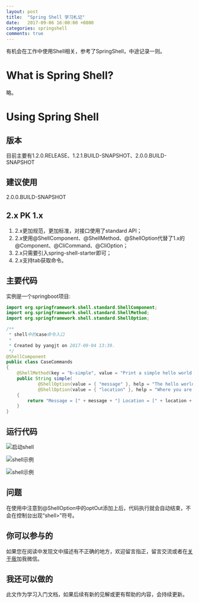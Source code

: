 ```yaml
---
layout: post
title:  "Spring Shell 学习札记"
date:   2017-09-06 16:00:00 +0800
categories: springshell
comments: true
---
```

有机会在工作中使用Shell相关，参考了SpringShell，中途记录一则。   
#   What is Spring Shell?
略。
#   Using Spring Shell
##     版本
目前主要有1.2.0.RELEASE、1.2.1.BUILD-SNAPSHOT、2.0.0.BUILD-SNAPSHOT
##     建议使用
2.0.0.BUILD-SNAPSHOT
##     2.x PK 1.x
1.  2.x更加规范，更加标准，对接口使用了standard API；
2.  2.x使用@ShellComponent、@ShellMethod、@ShellOption代替了1.x的@Component、@CliCommand、@CliOption；
3.  2.x只需要引入spring-shell-starter即可；
4.  2.x支持tab获取命令。


##     主要代码
实例是一个springboot项目:    

```java
import org.springframework.shell.standard.ShellComponent;
import org.springframework.shell.standard.ShellMethod;
import org.springframework.shell.standard.ShellOption;

/**
 * shell中的case命令入口
 *
 * Created by yangjt on 2017-09-04 13:39.
 */
@ShellComponent
public class CaseCommands
{
    @ShellMethod(key = "b-simple", value = "Print a simple hello world message")
    public String simple(
            @ShellOption(value = { "message" }, help = "The hello world message") final String message,
            @ShellOption(value = { "location" }, help = "Where you are saying hello", defaultValue="At work") final String location) 
    {
        return "Message = [" + message + "] Location = [" + location + "]";
    }
}
```
##     运行代码
![启动shell](../../../../sources/images/posts/shell1.png)  

![shell示例](../../../../sources/images/posts/shell2.png)  

![shell示例](../../../../sources/images/posts/shell3.png)  

##     问题
在使用中注意到@ShellOption中的optOut添加上后，代码执行就会自动结束，不会在控制台出现“shell>”符号。
##     你可以参与的
如果您在阅读中发现文中描述有不正确的地方，欢迎留言指正，留言交流或者在[关于我](https://beanstt.github.io/about/index.html)加我微信。
##     我还可以做的
此文作为学习入门文档，如果后续有新的见解或更有帮助的内容，会持续更新。
